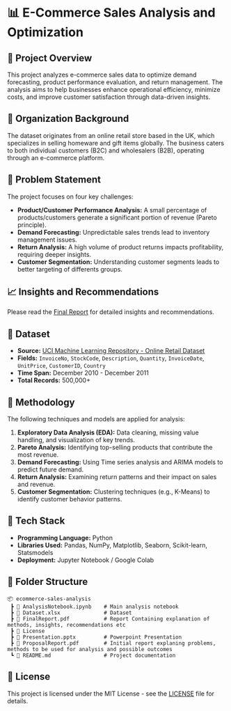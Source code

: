 # 📊 E-Commerce Sales Analysis and Optimization  

## 📌 Project Overview  
This project analyzes e-commerce sales data to optimize demand forecasting, product performance evaluation, and return management. The analysis aims to help businesses enhance operational efficiency, minimize costs, and improve customer satisfaction through data-driven insights.  

## 🏢 Organization Background  
The dataset originates from an online retail store based in the UK, which specializes in selling homeware and gift items globally. The business caters to both individual customers (B2C) and wholesalers (B2B), operating through an e-commerce platform.  

## 🎯 Problem Statement  
The project focuses on four key challenges:  
- **Product/Customer Performance Analysis:** A small percentage of products/customers generate a significant portion of revenue (Pareto principle).  
- **Demand Forecasting:** Unpredictable sales trends lead to inventory management issues.  
- **Return Analysis:** A high volume of product returns impacts profitability, requiring deeper insights.
- **Customer Segmentation:** Understanding customer segments leads to better targeting of differents groups.

## 📈 Insights and Recommendations
Please read the [Final Report](FinalReport.pdf) for detailed insights and recommendations.

## 📂 Dataset  
- **Source:** [UCI Machine Learning Repository - Online Retail Dataset](https://archive.ics.uci.edu/dataset/352/online+retail)  
- **Fields:** `InvoiceNo`, `StockCode`, `Description`, `Quantity`, `InvoiceDate`, `UnitPrice`, `CustomerID`, `Country`  
- **Time Span:** December 2010 - December 2011  
- **Total Records:** 500,000+  

## 📌 Methodology  
The following techniques and models are applied for analysis:  
1. **Exploratory Data Analysis (EDA):** Data cleaning, missing value handling, and visualization of key trends.    
2. **Pareto Analysis:** Identifying top-selling products that contribute the most revenue.
3. **Demand Forecasting:** Using Time series analysis and ARIMA models to predict future demand.
4. **Return Analysis:** Examining return patterns and their impact on sales and revenue.  
5. **Customer Segmentation:** Clustering techniques (e.g., K-Means) to identify customer behavior patterns.

## 🚀 Tech Stack  
- **Programming Language:** Python  
- **Libraries Used:** Pandas, NumPy, Matplotlib, Seaborn, Scikit-learn, Statsmodels  
- **Deployment:** Jupyter Notebook / Google Colab  

## 📜 Folder Structure  
```plaintext
📦 ecommerce-sales-analysis
 ┣ 📜 AnalysisNotebook.ipynb    # Main analysis notebook
 ┣ 📜 Dataset.xlsx              # Dataset
 ┣ 📜 FinalReport.pdf           # Report Containing explanation of methods, insights, recommendations etc
 ┣ 📜 License   
 ┣ 📜 Presentation.pptx         # Powerpoint Presentation
 ┣ 📜 ProposalReport.pdf        # Initial report explaning problems, methods to be used for analysis and possible outcomes   
 ┗ 📜 README.md                 # Project documentation
```

## 📜 License
This project is licensed under the MIT License - see the [LICENSE](LICENSE) file for details.